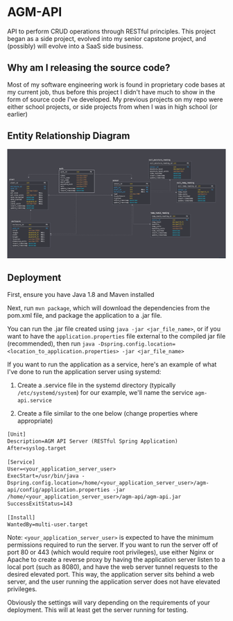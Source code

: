 # AGM-API
API to perform CRUD operations through RESTful principles. This project began as a side project, evolved into my senior capstone project, and (possibly) will evolve into a SaaS side business. 

## Why am I releasing the source code?
Most of my software engineering work is found in proprietary code bases at my current job, thus before this project I didn't have much to show in the form of source code I've developed. My previous projects on my repo were either school projects, or side projects from when I was in high school (or earlier)


## Entity Relationship Diagram
![ER Diagram](https://github.com/ColbyLeclerc/AGM-API/blob/master/AGM_ERD.png)

## Deployment
First, ensure you have Java 1.8 and Maven installed

Next, run ``mvn package``, which will download the dependencies from the pom.xml file,
and package the application to a .jar file.

You can run the .jar file created using `java -jar <jar_file_name>`, or if you
want to have the `application.properties` file external to the compiled
jar file (recommended), then run `java -Dspring.config.location=<location_to_application.properties> -jar <jar_file_name>`

If you want to run the application as a service, here's an example of what I've done to run the application server using 
systemd:

1. Create a .service file in the systemd directory (typically `/etc/systemd/system`) for our example, we'll
name the service `agm-api.service`

2. Create a file similar to the one below (change properties where appropriate)
```
[Unit]
Description=AGM API Server (RESTful Spring Application)
After=syslog.target

[Service]
User=<your_application_server_user>
ExecStart=/usr/bin/java -Dspring.config.location=/home/<your_application_server_user>/agm-api/config/application.properties -jar /home/<your_application_server_user>/agm-api/agm-api.jar
SuccessExitStatus=143

[Install]
WantedBy=multi-user.target

```
Note: `<your_application_server_user>` is expected to have the minimum permissions required to run the server. If you
want to run the server off of port 80 or 443 (which would require root privileges), use either Nginx or Apache to create
a reverse proxy by having the application server listen to a local port (such as 8080), and have the web server
tunnel requests to the desired elevated port. This way, the application server sits behind a web server, and the user
running the application server does not have elevated privileges.

Obviously the settings will vary depending on the requirements of your deployment. This will at least get the server
running for testing. 
